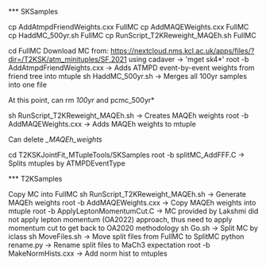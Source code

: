 *** SKSamples

cp AddAtmpdFriendWeights.cxx FullMC
cp AddMAQEWeights.cxx FullMC
cp HaddMC_500yr.sh FullMC
cp RunScript_T2KReweight_MAQEh.sh FullMC

cd FullMC
Download MC from: https://nextcloud.nms.kcl.ac.uk/apps/files/?dir=/T2KSK/atm_minituples/SF.2021 using cadaver -> 'mget sk4*'
root -b AddAtmpdFriendWeights.cxx -> Adds ATMPD event-by-event weights from friend tree into mtuple
sh HaddMC_500yr.sh -> Merges all 100yr samples into one file

At this point, can rm *100yr* and pcmc_500yr*

sh RunScript_T2KReweight_MAQEh.sh -> Creates MAQEh weights
root -b AddMAQEWeights.cxx -> Adds MAQEh weights to mtuple

Can delete *_MAQEh_weights*

cd T2KSKJointFit_MTupleTools/SKSamples
root -b splitMC_AddFFF.C -> Splits mtuples by ATMPDEventType

*** T2KSamples

Copy MC into FullMC
sh RunScript_T2KReweight_MAQEh.sh -> Generate MAQEh weights
root -b AddMAQEWeights.cxx -> Copy MAQEh weights into mtuple
root -b ApplyLeptonMomentumCut.C -> MC provided by Lakshmi did not apply lepton momentum (OA2022) approach, thus need to apply momentum cut to get back to OA2020 methodology
sh Go.sh -> Split MC by iclass
sh MoveFiles.sh -> Move split files from FullMC to SplitMC
python rename.py -> Rename split files to MaCh3 expectation
root -b MakeNormHists.cxx -> Add norm hist to mtuples
